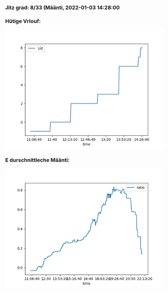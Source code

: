 ### Jitz grad: 8/33 (Määnti, 2022-01-03 14:28:00

### Hütige Vrlouf:
![Graph](Today.png)

### E durschnittleche Määnti:
![Graph](Määnti.png)